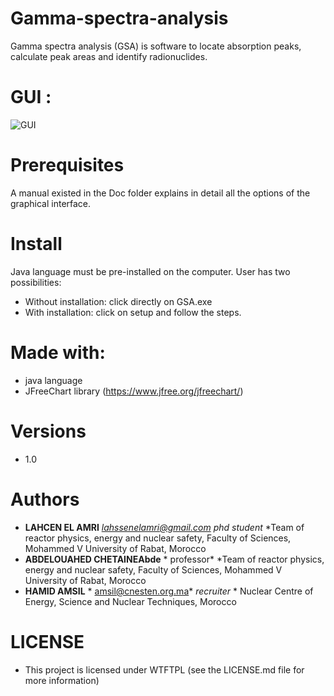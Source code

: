 # Gamma-spectra-analysis
Gamma spectra analysis (GSA) is software to locate absorption peaks, calculate peak areas and identify radionuclides.


# GUI :


![GUI](https://user-images.githubusercontent.com/84868855/133160395-fd108504-539a-4871-9add-2fa9c1304f51.png)


# Prerequisites
A manual existed in the Doc folder explains in detail all the options of the graphical interface.


# Install

Java language must be pre-installed on the computer.
User has two possibilities:
- Without installation: click directly on GSA.exe
- With installation: click on setup and follow the steps.


# Made with:

- java language
- JFreeChart library (https://www.jfree.org/jfreechart/)


# Versions
- 1.0


# Authors
* **LAHCEN EL AMRI** *lahssenelamri@gmail.com* *phd student* *Team of reactor physics, energy and nuclear safety, Faculty of Sciences, Mohammed V University of Rabat, Morocco
*  **ABDELOUAHED CHETAINEAbde** * professor* *Team of reactor physics, energy and nuclear safety, Faculty of Sciences, Mohammed V University of Rabat, Morocco
* **HAMID AMSIL** *  amsil@cnesten.org.ma*  *recruiter* * Nuclear Centre of Energy, Science and Nuclear Techniques, Morocco


# LICENSE

- This project is licensed under WTFTPL (see the LICENSE.md file for more information)
